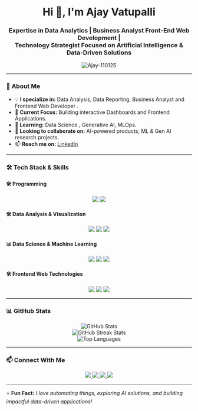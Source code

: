 <h1 align="center">Hi 👋, I'm Ajay Vatupalli</h1>
<h3 align="center">Expertise in Data Analytics | Business Analyst Front-End Web Development | <br>Technology Strategist Focused on Artificial Intelligence & Data-Driven Solutions</h3>

<p align="center">
  <img src="https://komarev.com/ghpvc/?username=Ajay-110125&label=Profile%20Views&color=0e75b6&style=flat" alt="Ajay-110125" />
</p>

---

### 🚀 **About Me**  
- 💡 **I specialize in:** Data Analysis, Data Reporting, Business Analyst and Frontend Web Developer .  
- 🔭 **Current Focus:** Building interactive Dashboards and Frontend Applications.  
- 🌱 **Learning:** Data Science , Generative AI, MLOps.  
- 👯 **Looking to collaborate on:** AI-powered products,  ML & Gen AI research projects.  
- 📫 **Reach me on:** [LinkedIn](https://www.linkedin.com/in/ajayvatupalli)      

---

### 🛠️ **Tech Stack & Skills**   

#### **🛠 Programming**  
<p align="center">
  <img src="https://img.shields.io/badge/Python-4479A1?style=for-the-badge&logo=Python&logoColor=white" />
  <img src="https://img.shields.io/badge/SQL-336791?style=for-the-badge&logo=MySQL&logoColor=white" />
</p>

#### **🛠 Data Analysis & Visualization**  
<p align="center">
  <img src="https://img.shields.io/badge/Excel-4479A1?style=for-the-badge&logo=MySQL&logoColor=white" />
  <img src="https://img.shields.io/badge/Microsoft SQL Server-336791?style=for-the-badge&logo=postgresql&logoColor=white" />
  <img src="https://img.shields.io/badge/Power%20BI-F2C811?style=for-the-badge&logo=powerbi&logoColor=black" />
</p>

#### **📊 Data Science & Machine Learning**  
<p align="center">
  <img src="https://img.shields.io/badge/Python-3776AB?style=for-the-badge&logo=python&logoColor=white" />
  <img src="https://img.shields.io/badge/Numpy-FF6F00?style=for-the-badge&logo=tensorflow&logoColor=white" />
  <img src="https://img.shields.io/badge/Pandas-EE4C2C?style=for-the-badge&logo=pytorch&logoColor=white" />
</p>

#### **🛠 Frontend Web Technologies**  
<p align="center">
  <img src="https://img.shields.io/badge/Html5-4479A1?style=for-the-badge&logo=MySQL&logoColor=white" />
  <img src="https://img.shields.io/badge/CSS3-336791?style=for-the-badge&logo=postgresql&logoColor=white" />
  <img src="https://img.shields.io/badge/JavaScript-336791?style=for-the-badge&logo=postgresql&logoColor=white" />
</p>

---

### 📊 **GitHub Stats**
<p align="center">
  <img src="https://github-readme-stats.vercel.app/api?username=Ajay-110125&show_icons=true&theme=radical" alt="GitHub Stats" />
  <br />
  <img src="https://github-readme-streak-stats.herokuapp.com/?user=Ajay-110125&theme=radical" alt="GitHub Streak Stats" />
  <br />
  <img src="https://github-readme-stats.vercel.app/api/top-langs/?username=Ajay-110125&layout=compact&theme=radical" alt="Top Languages" />
</p>

---

### 📫 **Connect With Me**
<p align="center">
  <a href="https://www.linkedin.com/in/ajayvatupalli">
    <img src="https://img.shields.io/badge/LinkedIn-0A66C2?style=for-the-badge&logo=Linkedin&logoColor=white" />
  </a>
  <a href="mailto:ajayvatupalli7@gmail.com">
    <img src="https://img.shields.io/badge/Email-D14836?style=for-the-badge&logo=gmail&logoColor=white" />
  </a>
  <a href="https://github.com/Ajay-110125">
    <img src="https://img.shields.io/badge/GitHub-181717?style=for-the-badge&logo=github&logoColor=white" />
  </a>
  <a href="https://ajay-110125.github.io/personal_portfolio/">
    <img src="https://img.shields.io/badge/Portfolio-181717?style=for-the-badge&logo=Link&logoColor=white" />
  </a>
</p>

---

⭐ **Fun Fact:** *I love automating things, exploring AI solutions, and building impactful data-driven applications!*
